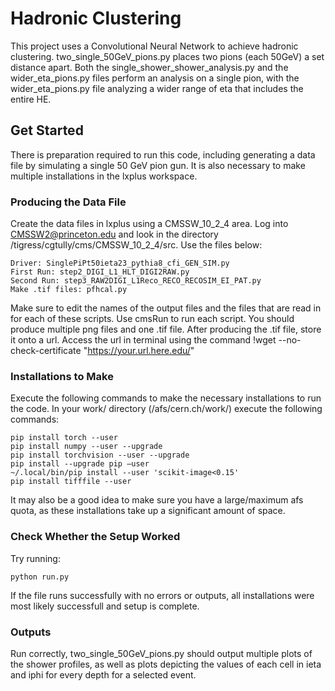 # Hadronic Clustering

This project uses a Convolutional Neural Network to achieve hadronic clustering. two\_single\_50GeV\_pions.py places two pions (each 50GeV) a set distance apart. Both the single\_shower\_shower\_analysis.py and the wider\_eta\_pions.py files perform an analysis on a single pion, with the wider\_eta\_pions.py file analyzing a wider range of eta that includes the entire HE.   

## Get Started

There is preparation required to run this code, including generating a data file by simulating a single 50 GeV pion gun. It is also necessary to make multiple installations in the lxplus workspace. 

### Producing the Data File

Create the data files in lxplus using a CMSSW_10_2_4 area. Log into CMSSW2@princeton.edu and look in the directory /tigress/cgtully/cms/CMSSW_10_2_4/src. Use the files below: 
```
Driver: SinglePiPt50ieta23_pythia8_cfi_GEN_SIM.py
First Run: step2_DIGI_L1_HLT_DIGI2RAW.py 
Second Run: step3_RAW2DIGI_L1Reco_RECO_RECOSIM_EI_PAT.py
Make .tif files: pfhcal.py
```
Make sure to edit the names of the output files and the files that are read in for each of these scripts. Use cmsRun to run each script. You should produce multiple png files and one .tif file. After producing the .tif file, store it onto a url. Access the url in terminal using the command !wget --no-check-certificate "https://your.url.here.edu/"

### Installations to Make

Execute the following commands to make the necessary installations to run the code. In your work/ directory (/afs/cern.ch/work/) execute the following commands:
```
pip install torch --user
pip install numpy --user --upgrade
pip install torchvision --user --upgrade
pip install --upgrade pip —user
~/.local/bin/pip install --user 'scikit-image<0.15'
pip install tifffile --user
```
It may also be a good idea to make sure you have a large/maximum afs quota, as these installations take up a significant amount of space. 

### Check Whether the Setup Worked 
Try running:
```
python run.py
```
If the file runs successfully with no errors or outputs, all installations were most likely successfull and setup is complete. 

### Outputs

Run correctly, two\_single\_50GeV\_pions.py should output multiple plots of the shower profiles, as well as plots depicting the values of each cell in ieta and iphi for every depth for a selected event. 

